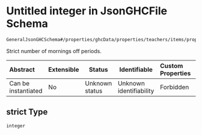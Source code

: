 # Untitled integer in JsonGHCFile Schema

```txt
GeneralJsonGHCSchema#/properties/ghcData/properties/teachers/items/properties/settings/items/properties/freePartTimes/properties/mornings/properties/strict
```

Strict number of mornings off periods.


| Abstract            | Extensible | Status         | Identifiable            | Custom Properties | Additional Properties | Access Restrictions | Defined In                                                         |
| :------------------ | ---------- | -------------- | ----------------------- | :---------------- | --------------------- | ------------------- | ------------------------------------------------------------------ |
| Can be instantiated | No         | Unknown status | Unknown identifiability | Forbidden         | Allowed               | none                | [ghc.schema.json\*](../out/ghc.schema.json "open original schema") |

## strict Type

`integer`
